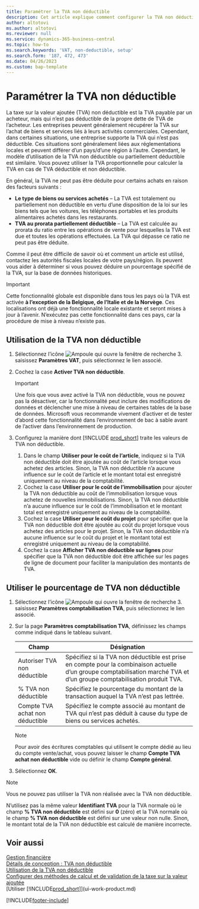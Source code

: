 ```yaml
---
title: Paramétrer la TVA non déductible
description: Cet article explique comment configurer la TVA non déductible dans Microsoft Dynamics 365 Business Central.
author: altotovi
ms.author: altotovi
ms.reviewer: null
ms.service: dynamics-365-business-central
ms.topic: how-to
ms.search.keywords: 'VAT, non-deductible, setup'
ms.search.form: '187, 472, 473'
ms.date: 04/26/2023
ms.custom: bap-template
---
```


# Paramétrer la TVA non déductible

La taxe sur la valeur ajoutée (TVA) non déductible est la TVA payable par un acheteur, mais qui n’est pas déductible de la propre dette de TVA de l’acheteur. Les entreprises peuvent généralement récupérer la TVA sur l’achat de biens et services liés à leurs activités commerciales. Cependant, dans certaines situations, une entreprise supporte la TVA qui n’est pas déductible. Ces situations sont généralement liées aux réglementations locales et peuvent différer d’un pays/d’une région à l’autre. Cependant, le modèle d’utilisation de la TVA non déductible ou partiellement déductible est similaire. Vous pouvez utiliser la TVA proportionnelle pour calculer la TVA en cas de TVA déductible et non déductible.

En général, la TVA ne peut pas être déduite pour certains achats en raison des facteurs suivants :

- **Le type de biens ou services achetés** – La TVA est totalement ou partiellement non déductible en vertu d’une disposition de la loi sur les biens tels que les voitures, les téléphones portables et les produits alimentaires achetés dans les restaurants.
- **TVA au prorata partiellement déductible** – La TVA est calculée au prorata du ratio entre les opérations de vente pour lesquelles la TVA est due et toutes les opérations effectuées. La TVA qui dépasse ce ratio ne peut pas être déduite.

Comme il peut être difficile de savoir où et comment un article est utilisé, contactez les autorités fiscales locales de votre pays/région. Ils peuvent vous aider à déterminer si vous pouvez déduire un pourcentage spécifié de la TVA, sur la base de données historiques.

> [!IMPORTANT]
> Cette fonctionnalité globale est disponible dans tous les pays où la TVA est activée **à l’exception de la Belgique, de l’Italie et de la Norvège**. Ces localisations ont déjà une fonctionnalité locale existante et seront mises à jour à l’avenir. N’exécutez pas cette fonctionnalité dans ces pays, car la procédure de mise à niveau n’existe pas.

## Utilisation de la TVA non déductible

1. Sélectionnez l’icône ![Ampoule qui ouvre la fenêtre de recherche 3.](media/ui-search/search_small.png "Dites-moi ce que vous voulez faire") saisissez **Paramètres VAT**, puis sélectionnez le lien associé.
2. Cochez la case **Activer TVA non déductible**.

    > [!IMPORTANT]
    > Une fois que vous avez activé la TVA non déductible, vous ne pouvez pas la désactiver, car la fonctionnalité peut inclure des modifications de données et déclencher une mise à niveau de certaines tables de la base de données. Microsoft vous recommande vivement d’activer et de tester d’abord cette fonctionnalité dans l’environnement de bac à sable avant de l’activer dans l’environnement de production.

3. Configurez la manière dont [!INCLUDE [prod_short](includes/prod_short.md)] traite les valeurs de TVA non déductible.

    1. Dans le champ **Utiliser pour le coût de l’article**, indiquez si la TVA non déductible doit être ajoutée au coût de l’article lorsque vous achetez des articles. Sinon, la TVA non déductible n’a aucune influence sur le coût de l’article et le montant total est enregistré uniquement au niveau de la comptabilité.
    2. Cochez la case **Utiliser pour le coût de l’immobilisation** pour ajouter la TVA non déductible au coût de l’immobilisation lorsque vous achetez de nouvelles immobilisations. Sinon, la TVA non déductible n’a aucune influence sur le coût de l’immobilisation et le montant total est enregistré uniquement au niveau de la comptabilité.
    3. Cochez la case **Utiliser pour le coût du projet** pour spécifier que la TVA non déductible doit être ajoutée au coût du projet lorsque vous achetez des articles pour le projet. Sinon, la TVA non déductible n’a aucune influence sur le coût du projet et le montant total est enregistré uniquement au niveau de la comptabilité.
    4. Cochez la case **Afficher TVA non déductible sur lignes** pour spécifier que la TVA non déductible doit être affichée sur les pages de ligne de document pour faciliter la manipulation des montants de TVA.

## Utiliser le pourcentage de TVA non déductible

1. Sélectionnez l’icône ![Ampoule qui ouvre la fenêtre de recherche 3.](media/ui-search/search_small.png "Dites-moi ce que vous voulez faire") saisissez **Paramètres comptabilisation TVA**, puis sélectionnez le lien associé.
2. Sur la page **Paramètres comptabilisation TVA**, définissez les champs comme indiqué dans le tableau suivant.

    | Champ | Désignation |
    |-------|-------------|
    | Autoriser TVA non déductible | Spécifiez si la TVA non déductible est prise en compte pour la combinaison actuelle d’un groupe comptabilisation marché TVA et d’un groupe comptabilisation produit TVA. |
    | % TVA non déductible | Spécifiez le pourcentage du montant de la transaction auquel la TVA n’est pas lettrée. |
    | Compte TVA achat non déductible | Spécifiez le compte associé au montant de TVA qui n’est pas déduit à cause du type de biens ou services achetés. |

    > [!NOTE]
    > Pour avoir des écritures comptables qui utilisent le compte dédié au lieu du compte vente/achat, vous pouvez laisser le champ **Compte TVA achat non déductible** vide ou définir le champ **Compte général**.

3. Sélectionnez **OK**.

> [!NOTE]
> Vous ne pouvez pas utiliser la TVA non réalisée avec la TVA non déductible.
>
> N’utilisez pas la même valeur **Identifiant TVA** pour la TVA normale où le champ **% TVA non déductible** est défini sur **0** (zéro) et la TVA normale où le champ **% TVA non déductible** est défini sur une valeur non nulle. Sinon, le montant total de la TVA non déductible est calculé de manière incorrecte.

## Voir aussi

[Gestion financière](finance.md)  
[Détails de conception : TVA non déductible](design-details-nondeductible-vat.md)  
[Utilisation de la TVA non déductible](finance-how-use-non-deductible-vat.md)  
[Configurer des méthodes de calcul et de validation de la taxe sur la valeur ajoutée](finance-setup-vat.md)  
[Utiliser [!INCLUDE[prod_short](includes/prod_short.md)]](ui-work-product.md)  

[!INCLUDE[footer-include](includes/footer-banner.md)]
